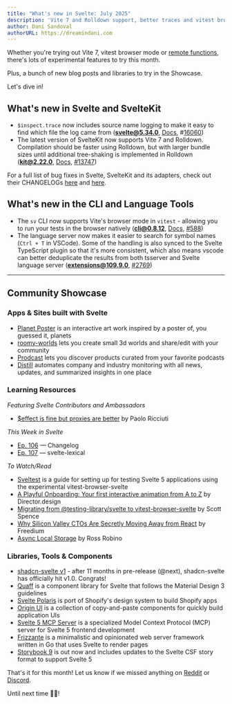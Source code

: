 ```yaml
---
title: "What's new in Svelte: July 2025"
description: 'Vite 7 and Rolldown support, better traces and vitest browser mode support'
author: Dani Sandoval
authorURL: https://dreamindani.com
---
```


Whether you're trying out Vite 7, vitest browser mode or [remote functions](https://github.com/sveltejs/kit/discussions/13897), there's lots of experimental features to try this month.

Plus, a bunch of new blog posts and libraries to try in the Showcase.

Let's dive in!

## What's new in Svelte and SvelteKit

- `$inspect.trace` now includes source name logging to make it easy to find which file the log came from (**svelte@5.34.0**, [Docs](<https://svelte.dev/docs/svelte/$inspect#$inspect.trace()>), #[16060](https://github.com/sveltejs/svelte/pull/16060))
- The latest version of SvelteKit now supports Vite 7 and Rolldown. Compilation should be faster using Rolldown, but with larger bundle sizes until additional tree-shaking is implemented in Rolldown (**kit@2.22.0**, [Docs](https://vite.dev/guide/rolldown.html#how-to-try-rolldown), [#13747](https://github.com/sveltejs/kit/pull/13747))

For a full list of bug fixes in Svelte, SvelteKit and its adapters, check out their CHANGELOGs [here](https://github.com/sveltejs/svelte/blob/main/packages/svelte/CHANGELOG.md) and [here](https://github.com/sveltejs/kit/tree/main/packages).

## What's new in the CLI and Language Tools

- The `sv` CLI now supports Vite's browser mode in `vitest` - allowing you to run your tests in the browser natively (**cli@0.8.12**, [Docs](https://vitest.dev/guide/browser/), [#588](https://github.com/sveltejs/cli/pull/588))
- The language server now makes it easier to search for symbol names (`Ctrl + T` in VSCode). Some of the handling is also synced to the Svelte TypeScript plugin so that it's more consistent, which also means vscode can better deduplicate the results from both tsserver and Svelte language server (**extensions@109.9.0**, [#2769](https://github.com/sveltejs/language-tools/pull/2769))

---

## Community Showcase

### Apps & Sites built with Svelte

- [Planet Poster](https://planet-poster.vercel.app/) is an interactive art work inspired by a poster of, you guessed it, planets
- [roomy-worlds](https://flo-bit.dev/roomy-worlds/) lets you create small 3d worlds and share/edit with your community
- [Prodcast](https://www.prodcastapp.com/) lets you discover products curated from your favorite podcasts
- [Distill](https://www.distillintelligence.com/) automates company and industry monitoring with all news, updates, and summarized insights in one place

### Learning Resources

_Featuring Svelte Contributors and Ambassadors_

- [$effect is fine but proxies are better](https://ricciuti.me/blog/effect-is-fine-but-proxies-are-better) by Paolo Ricciuti

_This Week in Svelte_

- [Ep. 106](https://www.youtube.com/watch?v=_7_8HKvee8M) — Changelog
- [Ep. 107](https://www.youtube.com/watch?v=Ijb8l9XEz2g) — svelte-lexical

_To Watch/Read_

- [Sveltest](https://sveltest.dev/docs/getting-started) is a guide for setting up for testing Svelte 5 applications using the experimental vitest-browser-svelte
- [A Playful Onboarding: Your first interactive animation from A to Z](https://director.design/chapters/playful-onboarding) by Director.design
- [Migrating from @testing-library/svelte to vitest-browser-svelte](https://scottspence.com/posts/migrating-from-testing-library-svelte-to-vitest-browser-svelte) by Scott Spence
- [Why Silicon Valley CTOs Are Secretly Moving Away from React](https://freedium.cfd/https://javascript.plainenglish.io/why-silicon-valley-ctos-are-secretly-moving-away-from-react-bdf64f0b6072) by Freedium
- [Async Local Storage](https://blog.robino.dev/posts/async-local-storage) by Ross Robino

### Libraries, Tools & Components

- [shadcn-svelte v1](https://shadcn-svelte.com/) - after 11 months in pre-release (@next), shadcn-svelte has officially hit v1.0. Congrats!
- [Quaff](https://github.com/quaffui/quaff) is a component library for Svelte that follows the Material Design 3 guidelines
- [Svelte Polaris](https://github.com/subhendupsingh/svelte-polaris) is port of Shopify's design system to build Shopify apps
- [Origin UI](https://originui-svelte.pages.dev/) is a collection of copy-and-paste components for quickly build application UIs
- [Svelte 5 MCP Server](https://github.com/StudentOfJS/svelte5-mcp) is a specialized Model Context Protocol (MCP) server for Svelte 5 frontend development
- [Frizzante](https://razshare.github.io/frizzante-docs/guides/get-started/) is a minimalistic and opinionated web server framework written in Go that uses Svelte to render pages
- [Storybook 9](https://storybook.js.org/blog/storybook-9/) is out now and includes updates to the Svelte CSF story format to support Svelte 5

That's it for this month! Let us know if we missed anything on [Reddit](https://www.reddit.com/r/sveltejs/) or [Discord](https://discord.gg/svelte).

Until next time 👋🏼!
